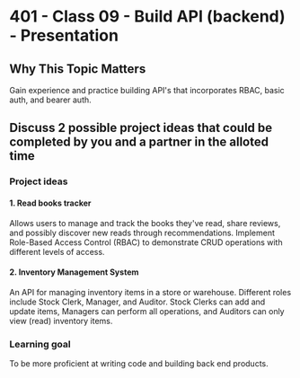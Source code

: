 # 401 - Class 09 - Build API (backend) - Presentation

## Why This Topic Matters  

  Gain experience and practice building API's that incorporates RBAC, basic auth, and bearer auth.

## Discuss 2 possible project ideas that could be completed by you and a partner in the alloted time

### Project ideas

#### 1. Read books tracker

Allows users to manage and track the books they've read, share reviews, and possibly discover new reads through recommendations. Implement Role-Based Access Control (RBAC) to demonstrate CRUD operations with different levels of access.

#### 2. Inventory Management System

An API for managing inventory items in a store or warehouse. Different roles include Stock Clerk, Manager, and Auditor. Stock Clerks can add and update items, Managers can perform all operations, and Auditors can only view (read) inventory items.

### Learning goal

To be more proficient at writing code and building back end products.
